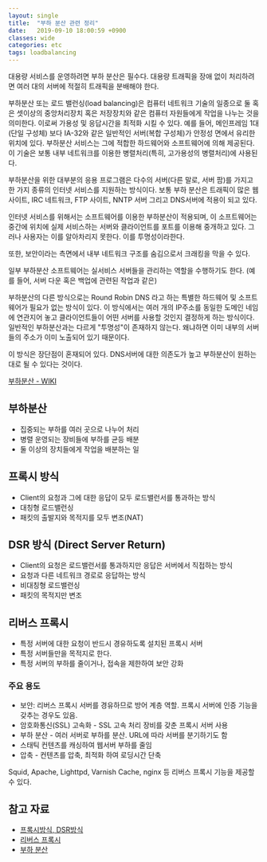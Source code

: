```yaml
---
layout: single
title:  "부하 분산 관련 정리"
date:   2019-09-10 18:00:59 +0900
classes: wide
categories: etc
tags: loadbalancing
---
```


대용량 서비스를 운영하려면 부하 분산은 필수다. 대용량 트래픽을 장애 없이 처리하려면 여러 대의 서버에 적절히 트래픽을 분배해야 한다.

부하분산 또는 로드 밸런싱(load balancing)은 컴퓨터 네트워크 기술의 일종으로 둘 혹은 셋이상의 중앙처리장치 혹은 저장장치와 같은 컴퓨터 자원들에게 작업을 나누는 것을 의미한다. 이로써 가용성 및 응답시간을 최적화 시킬 수 있다. 예를 들어, 메인프레임 1대(단일 구성체) 보다 IA-32와 같은 일반적인 서버(복합 구성체)가 안정성 면에서 유리한 위치에 있다. 부하분산 서비스는 그에 적합한 하드웨어와 소프트웨어에 의해 제공된다. 이 기술은 보통 내부 네트워크를 이용한 병렬처리(특히, 고가용성의 병렬처리)에 사용된다.

부하분산을 위한 대부분의 응용 프로그램은 다수의 서버(다른 말로, 서버 팜)를 가지고 한 가지 종류의 인터넷 서비스를 지원하는 방식이다. 보통 부하 분산은 트래픽이 많은 웹 사이트, IRC 네트워크, FTP 사이트, NNTP 서버 그리고 DNS서버에 적용이 되고 있다.

인터넷 서비스를 위해서는 소프트웨어를 이용한 부하분산이 적용되며, 이 소프트웨어는 중간에 위치에 실제 서비스하는 서버와 클라이언트를 포트를 이용해 중개하고 있다. 그러나 사용자는 이를 알아차리지 못한다. 이를 투명성이라한다.

또한, 보안이라는 측면에서 내부 네트워크 구조를 숨김으로서 크래킹을 막을 수 있다.

일부 부하분산 소프트웨어는 실서비스 서버들을 관리하는 역할을 수행하기도 한다. (예를 들어, 서버 다운 혹은 백업에 관련된 작업과 같은)

부하분산의 다른 방식으로는 Round Robin DNS 라고 하는 특별한 하드웨어 및 소프트웨어가 필요가 없는 방식이 있다. 이 방식에서는 여러 개의 IP주소를 동일한 도메인 네임에 연관지어 놓고 클라이언트들이 어떤 서버를 사용할 것인지 결정하게 하는 방식이다. 일반적인 부하분산과는 다르게 "투명성"이 존재하지 않는다. 왜냐하면 이미 내부의 서버들의 주소가 이미 노출되어 있기 때문이다.

이 방식은 장단점이 혼재되어 있다. DNS서버에 대한 의존도가 높고 부하분산이 원하는 대로 될 수 있다는 것이다.

[부하분산 - WIKI](https://ko.wikipedia.org/wiki/%EB%B6%80%ED%95%98%EB%B6%84%EC%82%B0)

## 부하분산

- 집중되는 부하를 여러 곳으로 나누어 처리
- 병렬 운영되는 장비들에 부하를 균등 배분
- 둘 이상의 장치들에게 작업을 배분하는 일

## 프록시 방식

- Client의 요청과 그에 대한 응답이 모두 로드밸런서를 통과하는 방식
- 대칭형 로드밸런싱
- 패킷의 출발지와 목적지를 모두 변조(NAT)

## DSR 방식 (Direct Server Return)

- Client의 요청은 로드밸런서를 통과하지만 응답은 서버에서 직접하는 방식
- 요청과 다른 네트워크 경로로 응답하는 방식
- 비대칭형 로드밸런싱
- 패킷의 목적지만 변조

## 리버스 프록시

- 특정 서버에 대한 요청이 반드시 경유하도록 설치된 프록시 서버
- 특정 서버들만을 목적지로 한다.
- 특정 서버의 부하를 줄이거나, 접속을 제한하여 보안 강화

### 주요 용도

- 보안: 리버스 프록시 서버를 경유하므로 방어 계층 역할. 프록시 서버에 인증 기능을 갖추는 경우도 있음.
- 암호화통신(SSL) 고속화 - SSL 고속 처리 장비를 갖춘 프록시 서버 사용
- 부하 분산 - 여러 서버로 부하를 분산. URL에 따라 서버를 분기하기도 함
- 스태틱 컨텐츠를 캐싱하여 웹서버 부하를 줄임
- 압축 - 컨텐츠를 압축, 최적화 하여 로딩시간 단축

Squid, Apache, Lighttpd, Varnish Cache, nginx 등 리버스 프록시 기능을 제공할 수 있다.

## 참고 자료

- [프록시방식, DSR방식](https://zetawiki.com/wiki/%ED%94%84%EB%A1%9D%EC%8B%9C%EB%B0%A9%EC%8B%9D,_DSR%EB%B0%A9%EC%8B%9D)
- [리버스 프록시](https://zetawiki.com/wiki/%EB%A6%AC%EB%B2%84%EC%8A%A4_%ED%94%84%EB%A1%9D%EC%8B%9C)
- [부하 분산](https://zetawiki.com/wiki/%EB%B6%80%ED%95%98%EB%B6%84%EC%82%B0,_%EB%A1%9C%EB%93%9C%EB%B0%B8%EB%9F%B0%EC%84%9C)
